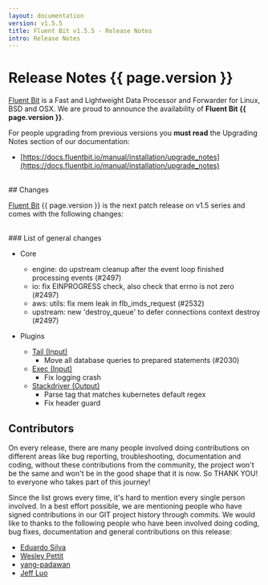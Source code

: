 ```yaml
---
layout: documentation
version: v1.5.5
title: Fluent Bit v1.5.5 - Release Notes
intro: Release Notes
---
```


# Release Notes {{ page.version }}

[Fluent Bit](http://fluentbit.io) is a Fast and Lightweight Data Processor and Forwarder for Linux, BSD and OSX. We are proud to announce the availability of __Fluent Bit {{ page.version }}__.

For people upgrading from previous versions you __must read__ the Upgrading Notes section of our documentation:

- [https://docs.fluentbit.io/manual/installation/upgrade_notes](https://docs.fluentbit.io/manual/installation/upgrade_notes)

<br>
## Changes

[Fluent Bit](https://fluentbit.io) {{ page.version }} is the next patch release on v1.5 series and comes with the following changes:

<br>
### List of general changes

 - Core
   - engine: do upstream cleanup after the event loop finished processing events (#2497)
   - io: fix EINPROGRESS check, also check that errno is not zero (#2497)
   - aws: utils: fix mem leak in flb_imds_request (#2532)
   - upstream: new 'destroy_queue' to defer connections context destroy (#2497)

 - Plugins
   - [Tail (Input)](https://docs.fluentbit.io/manual/pipeline/inputs/tail/)
      - Move all database queries to prepared statements (#2030)
   - [Exec (Input)](https://docs.fluentbit.io/manual/pipeline/inputs/exec/)
      - Fix logging crash
   - [Stackdriver (Output)](https://docs.fluentbit.io/manual/pipeline/outputs/stackdriver/)
      - Parse tag that matches kubernetes default regex
      - Fix header guard

## Contributors

On every release, there are many people involved doing contributions on different areas like bug reporting, troubleshooting, documentation and coding, without these contributions from the community, the project won't be the same and won't be in the good shape that it is now. So THANK YOU! to everyone who takes part of this journey!

Since the list grows every time, it's hard to mention every single person involved. In a best effort possible, we are mentioning people who have signed contributions in our GIT project history through commits. We would like to thanks to the following people who have been involved doing coding, bug fixes, documentation and general contributions on this release:

- [Eduardo Silva](https://github.com/edsiper)
- [Wesley Pettit](https://github.com/PettitWesley)
- [yang-padawan](https://github.com/yang-padawan)
- [Jeff Luo](https://github.com/JeffLuoo)
